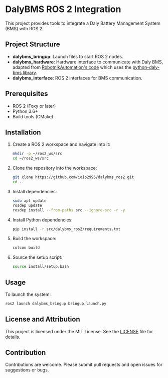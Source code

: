 # DalyBMS ROS 2 Integration

This project provides tools to integrate a Daly Battery Management System (BMS) with ROS 2.

## Project Structure

- **dalybms_bringup**: Launch files to start ROS 2 nodes.
- **dalybms_hardware**: Hardware interface to communicate with Daly BMS, adapted from [RobotnikAutomation's code](https://github.com/RobotnikAutomation/daly_bms/blob/main/src/daly_bms/daly_bms_ros.py) which uses the [python-daly-bms library](https://github.com/dreadnought/python-daly-bms).
- **dalybms_interface**: ROS 2 interfaces for BMS communication.

## Prerequisites

- ROS 2 (Foxy or later)
- Python 3.6+
- Build tools (CMake)

## Installation

1. Create a ROS 2 workspace and navigate into it:
   ```bash
   mkdir -p ~/ros2_ws/src
   cd ~/ros2_ws/src
   ```

2. Clone the repository into the workspace:
   ```bash
   git clone https://github.com/ioio2995/dalybms_ros2.git
   cd ..
   ```

3. Install dependencies:
   ```bash
   sudo apt update
   rosdep update
   rosdep install --from-paths src --ignore-src -r -y
   ```

4. Install Python dependencies:
   ```bash
   pip install -r src/dalybms_ros2/requirements.txt
   ```

5. Build the workspace:
   ```bash
   colcon build
   ```

6. Source the setup script:
   ```bash
   source install/setup.bash
   ```

## Usage

To launch the system:
```bash
ros2 launch dalybms_bringup bringup.launch.py
```

## License and Attribution

This project is licensed under the MIT License. See the [LICENSE](LICENSE) file for details.

## Contribution

Contributions are welcome. Please submit pull requests and open issues for suggestions or bugs.